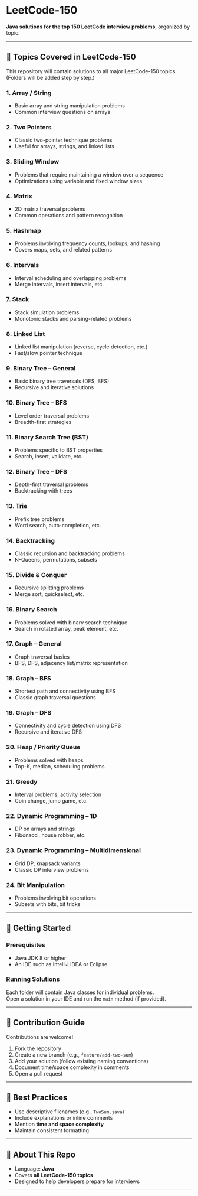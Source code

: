 # LeetCode-150

**Java solutions for the top 150 LeetCode interview problems**, organized by topic.

---

## 📌 Topics Covered in LeetCode-150

This repository will contain solutions to all major LeetCode-150 topics.  
(Folders will be added step by step.)

### 1. Array / String
- Basic array and string manipulation problems
- Common interview questions on arrays

### 2. Two Pointers
- Classic two-pointer technique problems
- Useful for arrays, strings, and linked lists

### 3. Sliding Window
- Problems that require maintaining a window over a sequence
- Optimizations using variable and fixed window sizes

### 4. Matrix
- 2D matrix traversal problems
- Common operations and pattern recognition

### 5. Hashmap
- Problems involving frequency counts, lookups, and hashing
- Covers maps, sets, and related patterns

### 6. Intervals
- Interval scheduling and overlapping problems
- Merge intervals, insert intervals, etc.

### 7. Stack
- Stack simulation problems
- Monotonic stacks and parsing-related problems

### 8. Linked List
- Linked list manipulation (reverse, cycle detection, etc.)
- Fast/slow pointer technique

### 9. Binary Tree – General
- Basic binary tree traversals (DFS, BFS)
- Recursive and iterative solutions

### 10. Binary Tree – BFS
- Level order traversal problems
- Breadth-first strategies

### 11. Binary Search Tree (BST)
- Problems specific to BST properties
- Search, insert, validate, etc.

### 12. Binary Tree – DFS
- Depth-first traversal problems
- Backtracking with trees

### 13. Trie
- Prefix tree problems
- Word search, auto-completion, etc.

### 14. Backtracking
- Classic recursion and backtracking problems
- N-Queens, permutations, subsets

### 15. Divide & Conquer
- Recursive splitting problems
- Merge sort, quickselect, etc.

### 16. Binary Search
- Problems solved with binary search technique
- Search in rotated array, peak element, etc.

### 17. Graph – General
- Graph traversal basics
- BFS, DFS, adjacency list/matrix representation

### 18. Graph – BFS
- Shortest path and connectivity using BFS
- Classic graph traversal questions

### 19. Graph – DFS
- Connectivity and cycle detection using DFS
- Recursive and iterative DFS

### 20. Heap / Priority Queue
- Problems solved with heaps
- Top-K, median, scheduling problems

### 21. Greedy
- Interval problems, activity selection
- Coin change, jump game, etc.

### 22. Dynamic Programming – 1D
- DP on arrays and strings
- Fibonacci, house robber, etc.

### 23. Dynamic Programming – Multidimensional
- Grid DP, knapsack variants
- Classic DP interview problems

### 24. Bit Manipulation
- Problems involving bit operations
- Subsets with bits, bit tricks

---

## 🚀 Getting Started

### Prerequisites
- Java JDK 8 or higher
- An IDE such as IntelliJ IDEA or Eclipse

### Running Solutions
Each folder will contain Java classes for individual problems.  
Open a solution in your IDE and run the `main` method (if provided).

---

## 🤝 Contribution Guide

Contributions are welcome!

1. Fork the repository  
2. Create a new branch (e.g., `feature/add-two-sum`)  
3. Add your solution (follow existing naming conventions)  
4. Document time/space complexity in comments  
5. Open a pull request  

---

## 📖 Best Practices

- Use descriptive filenames (e.g., `TwoSum.java`)  
- Include explanations or inline comments  
- Mention **time and space complexity**  
- Maintain consistent formatting  

---

## 📌 About This Repo

- Language: **Java**  
- Covers **all LeetCode-150 topics**  
- Designed to help developers prepare for interviews  

---
